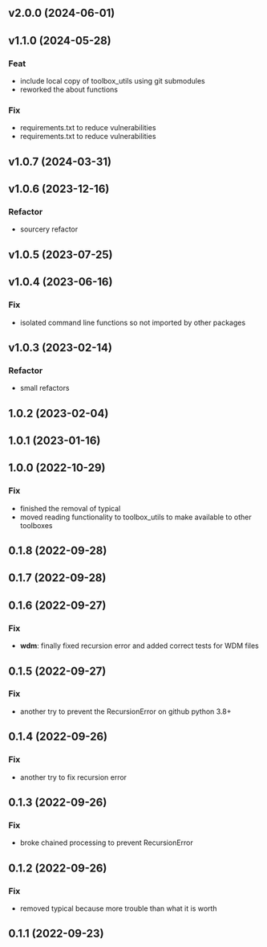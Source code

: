 ## v2.0.0 (2024-06-01)

## v1.1.0 (2024-05-28)

### Feat

- include local copy of toolbox_utils using git submodules
- reworked the about functions

### Fix

- requirements.txt to reduce vulnerabilities
- requirements.txt to reduce vulnerabilities

## v1.0.7 (2024-03-31)

## v1.0.6 (2023-12-16)

### Refactor

- sourcery refactor

## v1.0.5 (2023-07-25)

## v1.0.4 (2023-06-16)

### Fix

- isolated command line functions so not imported by other packages

## v1.0.3 (2023-02-14)

### Refactor

- small refactors

## 1.0.2 (2023-02-04)

## 1.0.1 (2023-01-16)

## 1.0.0 (2022-10-29)

### Fix

- finished the removal of typical
- moved reading functionality to toolbox_utils to make available to other toolboxes

## 0.1.8 (2022-09-28)

## 0.1.7 (2022-09-28)

## 0.1.6 (2022-09-27)

### Fix

- **wdm**: finally fixed recursion error and added correct tests for WDM files

## 0.1.5 (2022-09-27)

### Fix

- another try to prevent the RecursionError on github python 3.8+

## 0.1.4 (2022-09-26)

### Fix

- another try to fix recursion error

## 0.1.3 (2022-09-26)

### Fix

- broke chained processing to prevent RecursionError

## 0.1.2 (2022-09-26)

### Fix

- removed typical because more trouble than what it is worth

## 0.1.1 (2022-09-23)
